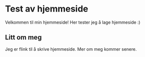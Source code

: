 # Test av hjemmeside

Velkommen til min hjemmeside! Her tester jeg å lage hjemmeside :)

## Litt om meg

Jeg er flink til å skrive hjemmeside. Mer om meg kommer senere. 